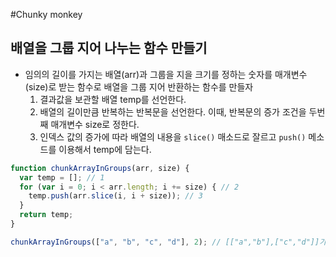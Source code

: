 #Chunky monkey

## 배열을 그룹 지어 나누는 함수 만들기
- 임의의 길이를 가지는 배열(arr)과 그룹을 지을 크기를 정하는 숫자를 매개변수(size)로 받는 함수로 배열을 그룹 지어 반환하는 함수를 만들자
    1. 결과값을 보관할 배열 temp를 선언한다.
    2. 배열의 길이만큼 반복하는 반복문을 선언한다. 이때, 반복문의 증가 조건을 두번째 매개변수 size로 정한다.
    3. 인덱스 값의 증가에 따라 배열의 내용을 `slice()` 매소드로 잘르고 `push()` 메소드를 이용해서 temp에 담는다.
```javascript
function chunkArrayInGroups(arr, size) {
  var temp = []; // 1
  for (var i = 0; i < arr.length; i += size) { // 2
    temp.push(arr.slice(i, i + size)); // 3
  }
  return temp;
}

chunkArrayInGroups(["a", "b", "c", "d"], 2); // [["a","b"],["c","d"]]가 반환된다
```